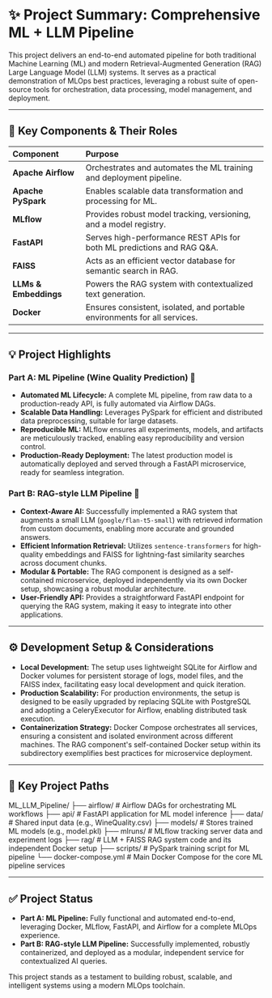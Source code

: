 # ✨ Project Summary: Comprehensive ML + LLM Pipeline

This project delivers an end-to-end automated pipeline for both traditional Machine Learning (ML) and modern Retrieval-Augmented Generation (RAG) Large Language Model (LLM) systems. It serves as a practical demonstration of MLOps best practices, leveraging a robust suite of open-source tools for orchestration, data processing, model management, and deployment.

---

## 🧩 Key Components & Their Roles

| Component           | Purpose                                                              |
| :------------------ | :------------------------------------------------------------------- |
| **Apache Airflow** | Orchestrates and automates the ML training and deployment pipeline.  |
| **Apache PySpark** | Enables scalable data transformation and processing for ML.          |
| **MLflow** | Provides robust model tracking, versioning, and a model registry.    |
| **FastAPI** | Serves high-performance REST APIs for both ML predictions and RAG Q&A. |
| **FAISS** | Acts as an efficient vector database for semantic search in RAG.     |
| **LLMs & Embeddings** | Powers the RAG system with contextualized text generation.             |
| **Docker** | Ensures consistent, isolated, and portable environments for all services. |

---

## 💡 Project Highlights

### Part A: ML Pipeline (Wine Quality Prediction) 🍷

* **Automated ML Lifecycle:** A complete ML pipeline, from raw data to a production-ready API, is fully automated via Airflow DAGs.
* **Scalable Data Handling:** Leverages PySpark for efficient and distributed data preprocessing, suitable for large datasets.
* **Reproducible ML:** MLflow ensures all experiments, models, and artifacts are meticulously tracked, enabling easy reproducibility and version control.
* **Production-Ready Deployment:** The latest production model is automatically deployed and served through a FastAPI microservice, ready for seamless integration.

### Part B: RAG-style LLM Pipeline 🧠

* **Context-Aware AI:** Successfully implemented a RAG system that augments a small LLM (`google/flan-t5-small`) with retrieved information from custom documents, enabling more accurate and grounded answers.
* **Efficient Information Retrieval:** Utilizes `sentence-transformers` for high-quality embeddings and FAISS for lightning-fast similarity searches across document chunks.
* **Modular & Portable:** The RAG component is designed as a self-contained microservice, deployed independently via its own Docker setup, showcasing a robust modular architecture.
* **User-Friendly API:** Provides a straightforward FastAPI endpoint for querying the RAG system, making it easy to integrate into other applications.

---

## ⚙️ Development Setup & Considerations

* **Local Development:** The setup uses lightweight SQLite for Airflow and Docker volumes for persistent storage of logs, model files, and the FAISS index, facilitating easy local development and quick iteration.
* **Production Scalability:** For production environments, the setup is designed to be easily upgraded by replacing SQLite with PostgreSQL and adopting a CeleryExecutor for Airflow, enabling distributed task execution.
* **Containerization Strategy:** Docker Compose orchestrates all services, ensuring a consistent and isolated environment across different machines. The RAG component's self-contained Docker setup within its subdirectory exemplifies best practices for microservice deployment.

---

## 📍 Key Project Paths

ML_LLM_Pipeline/
├── airflow/                 # Airflow DAGs for orchestrating ML workflows
├── api/                     # FastAPI application for ML model inference
├── data/                    # Shared input data (e.g., WineQuality.csv)
├── models/                  # Stores trained ML models (e.g., model.pkl)
├── mlruns/                  # MLflow tracking server data and experiment logs
├── rag/                     # LLM + FAISS RAG system code and its independent Docker setup
├── scripts/                 # PySpark training script for ML pipeline
└── docker-compose.yml       # Main Docker Compose for the core ML pipeline services

---

## ✅ Project Status

* **Part A: ML Pipeline:** Fully functional and automated end-to-end, leveraging Docker, MLflow, FastAPI, and Airflow for a complete MLOps experience.
* **Part B: RAG-style LLM Pipeline:** Successfully implemented, robustly containerized, and deployed as a modular, independent service for contextualized AI queries.

This project stands as a testament to building robust, scalable, and intelligent systems using a modern MLOps toolchain.
